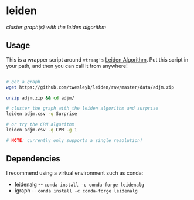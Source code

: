# leiden
_cluster graph(s) with the leiden algorithm_

## Usage

This is a wrapper script around `vtraag's` [Leiden Algorithm](https://github.com/vtraag/leidenalg). Put this script in your path, and then you can call it from anywhere!

```bash

# get a graph
wget https://github.com/twesleyb/leiden/raw/master/data/adjm.zip

unzip adjm.zip && cd adjm/

# cluster the graph with the leiden algorithm and surprise
leiden adjm.csv -q Surprise 

# or try the CPM algorithm
leiden adjm.csv -q CPM -g 1

# NOTE: currently only supports a single resolution!
```

## Dependencies
I recommend using a virtual environment such as conda:
* leidenalg -- `conda install -c conda-forge leidenalg`
* igraph -- `conda install -c conda-forge leidenalg`
